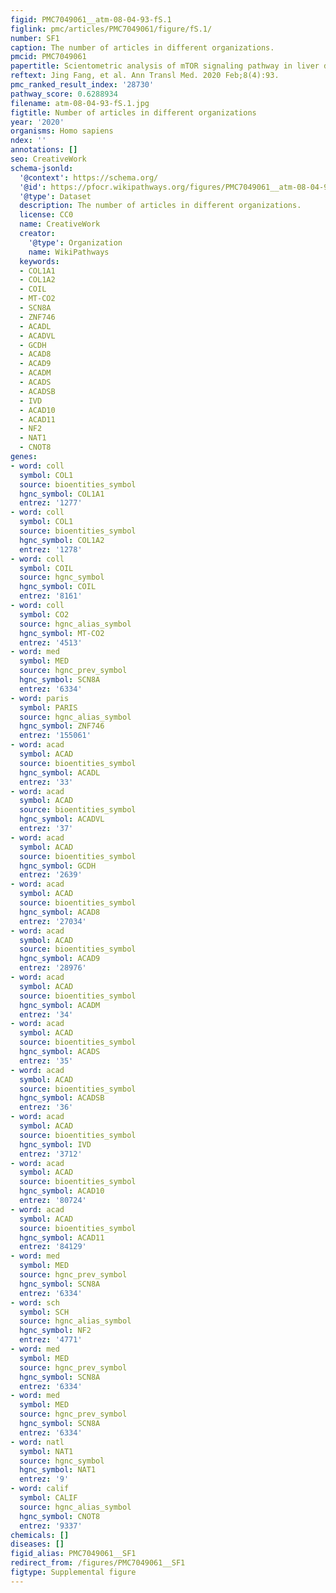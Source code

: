 ```yaml
---
figid: PMC7049061__atm-08-04-93-fS.1
figlink: pmc/articles/PMC7049061/figure/fS.1/
number: SF1
caption: The number of articles in different organizations.
pmcid: PMC7049061
papertitle: Scientometric analysis of mTOR signaling pathway in liver disease.
reftext: Jing Fang, et al. Ann Transl Med. 2020 Feb;8(4):93.
pmc_ranked_result_index: '28730'
pathway_score: 0.6288934
filename: atm-08-04-93-fS.1.jpg
figtitle: Number of articles in different organizations
year: '2020'
organisms: Homo sapiens
ndex: ''
annotations: []
seo: CreativeWork
schema-jsonld:
  '@context': https://schema.org/
  '@id': https://pfocr.wikipathways.org/figures/PMC7049061__atm-08-04-93-fS.1.html
  '@type': Dataset
  description: The number of articles in different organizations.
  license: CC0
  name: CreativeWork
  creator:
    '@type': Organization
    name: WikiPathways
  keywords:
  - COL1A1
  - COL1A2
  - COIL
  - MT-CO2
  - SCN8A
  - ZNF746
  - ACADL
  - ACADVL
  - GCDH
  - ACAD8
  - ACAD9
  - ACADM
  - ACADS
  - ACADSB
  - IVD
  - ACAD10
  - ACAD11
  - NF2
  - NAT1
  - CNOT8
genes:
- word: coll
  symbol: COL1
  source: bioentities_symbol
  hgnc_symbol: COL1A1
  entrez: '1277'
- word: coll
  symbol: COL1
  source: bioentities_symbol
  hgnc_symbol: COL1A2
  entrez: '1278'
- word: coll
  symbol: COIL
  source: hgnc_symbol
  hgnc_symbol: COIL
  entrez: '8161'
- word: coll
  symbol: CO2
  source: hgnc_alias_symbol
  hgnc_symbol: MT-CO2
  entrez: '4513'
- word: med
  symbol: MED
  source: hgnc_prev_symbol
  hgnc_symbol: SCN8A
  entrez: '6334'
- word: paris
  symbol: PARIS
  source: hgnc_alias_symbol
  hgnc_symbol: ZNF746
  entrez: '155061'
- word: acad
  symbol: ACAD
  source: bioentities_symbol
  hgnc_symbol: ACADL
  entrez: '33'
- word: acad
  symbol: ACAD
  source: bioentities_symbol
  hgnc_symbol: ACADVL
  entrez: '37'
- word: acad
  symbol: ACAD
  source: bioentities_symbol
  hgnc_symbol: GCDH
  entrez: '2639'
- word: acad
  symbol: ACAD
  source: bioentities_symbol
  hgnc_symbol: ACAD8
  entrez: '27034'
- word: acad
  symbol: ACAD
  source: bioentities_symbol
  hgnc_symbol: ACAD9
  entrez: '28976'
- word: acad
  symbol: ACAD
  source: bioentities_symbol
  hgnc_symbol: ACADM
  entrez: '34'
- word: acad
  symbol: ACAD
  source: bioentities_symbol
  hgnc_symbol: ACADS
  entrez: '35'
- word: acad
  symbol: ACAD
  source: bioentities_symbol
  hgnc_symbol: ACADSB
  entrez: '36'
- word: acad
  symbol: ACAD
  source: bioentities_symbol
  hgnc_symbol: IVD
  entrez: '3712'
- word: acad
  symbol: ACAD
  source: bioentities_symbol
  hgnc_symbol: ACAD10
  entrez: '80724'
- word: acad
  symbol: ACAD
  source: bioentities_symbol
  hgnc_symbol: ACAD11
  entrez: '84129'
- word: med
  symbol: MED
  source: hgnc_prev_symbol
  hgnc_symbol: SCN8A
  entrez: '6334'
- word: sch
  symbol: SCH
  source: hgnc_alias_symbol
  hgnc_symbol: NF2
  entrez: '4771'
- word: med
  symbol: MED
  source: hgnc_prev_symbol
  hgnc_symbol: SCN8A
  entrez: '6334'
- word: med
  symbol: MED
  source: hgnc_prev_symbol
  hgnc_symbol: SCN8A
  entrez: '6334'
- word: natl
  symbol: NAT1
  source: hgnc_symbol
  hgnc_symbol: NAT1
  entrez: '9'
- word: calif
  symbol: CALIF
  source: hgnc_alias_symbol
  hgnc_symbol: CNOT8
  entrez: '9337'
chemicals: []
diseases: []
figid_alias: PMC7049061__SF1
redirect_from: /figures/PMC7049061__SF1
figtype: Supplemental figure
---
```

